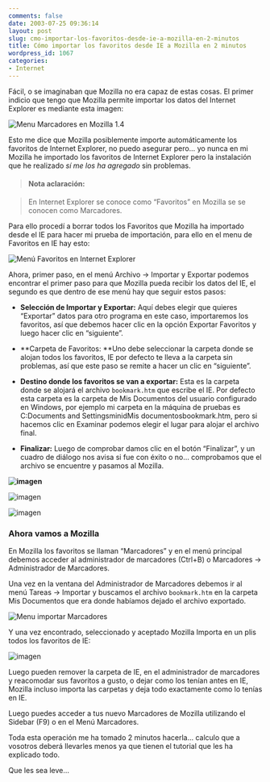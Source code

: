 ```yaml
---
comments: false
date: 2003-07-25 09:36:14
layout: post
slug: cmo-importar-los-favoritos-desde-ie-a-mozilla-en-2-minutos
title: Cómo importar los favoritos desde IE a Mozilla en 2 minutos
wordpress_id: 1067
categories:
- Internet
---
```


Fácil, o se imaginaban que Mozilla no era capaz de estas cosas. El primer indicio que tengo que Mozilla permite importar los datos del Internet Explorer es mediante esta imagen:





![Menu Marcadores en Mozilla 1.4](/utilidades/mozilla/ietomoz/moz-bookmarks.png)





Esto me dice que Mozilla posiblemente importe automáticamente los favoritos de Internet Explorer, no puedo asegurar pero… yo nunca en mi Mozilla he importado los favoritos de Internet Explorer pero la instalación que he realizado _sí me los ha agregado_ sin problemas.





> #### Nota aclaración:
> 
> 

> 
> En Internet Explorer se conoce como “Favoritos” en Mozilla se se conocen como Marcadores.





Para ello procedí a borrar todos los Favoritos que Mozilla ha importado desde el IE para hacer mi prueba de importación, para ello en el menu de Favoritos en IE hay esto:





![Menú Favoritos en Internet Explorer](/utilidades/mozilla/ietomoz/ie-bookmarks.png)





Ahora, primer paso, en el menú Archivo &rarr; Importar y Exportar podemos encontrar el primer paso para que Mozilla pueda recibir los datos del IE, el segundo es que dentro de ese menú hay que seguir estos pasos:





  


  * **Selección de Importar y Exportar:** Aquí debes elegir que quieres “Exportar” datos para otro programa en este caso, importaremos los favoritos, así que debemos hacer clic en la opción Exportar Favoritos y luego hacer clic en “siguiente”.


  * **Carpeta de Favoritos: **Uno debe seleccionar la carpeta donde se alojan todos los favoritos, IE por defecto te lleva a la carpeta sin problemas, así que este paso se remite a hacer un clic en “siguiente”.


  * **Destino donde los favoritos se van a exportar:** Esta es la carpeta donde se alojará el archivo `bookmark.htm` que escribe el IE. Por defecto esta carpeta es la carpeta de Mis Documentos del usuario configurado en Windows, por ejemplo mi carpeta en la máquina de pruebas es C:Documents and SettingsminidMis documentosbookmark.htm, pero si hacemos clic en Examinar podemos elegir el lugar para alojar el archivo final.


  * **Finalizar:** Luego de comprobar damos clic en el botón “Finalizar”, y un cuadro de diálogo nos avisa si fue con éxito o no… comprobamos que el archivo se encuentre y pasamos al Mozilla.




**![imagen](/utilidades/mozilla/ietomoz/ie-1.png)**





![imagen](/utilidades/mozilla/ietomoz/ie-2.png)





![imagen](/utilidades/mozilla/ietomoz/ie-3.png)





### Ahora vamos a Mozilla





En Mozilla los favoritos se llaman “Marcadores” y en el menú principal debemos acceder al administrador de marcadores (Ctrl+B) o Marcadores &rarr; Administrador de Marcadores.





Una vez en la ventana del Administrador de Marcadores debemos ir al menú Tareas &rarr; Importar y buscamos el archivo `bookmark.htm` en la carpeta Mis Documentos que era donde habíamos dejado el archivo exportado.





![Menu importar Marcadores](/utilidades/mozilla/ietomoz/bookmark-admin-tareas.png)





Y una vez encontrado, seleccionado y aceptado Mozilla Importa en un plis todos los favoritos de IE:





![imagen](/utilidades/mozilla/ietomoz/final-bookmark.png)





Luego pueden remover la carpeta de IE, en el administrador de marcadores y reacomodar sus favoritos a gusto, o dejar como los tenían antes en IE, Mozilla incluso importa las carpetas y deja todo exactamente como lo tenías en IE.





Luego puedes acceder a tus nuevo Marcadores de Mozilla utilizando el Sidebar (F9) o en el Menú Marcadores.





Toda esta operación me ha tomado 2 minutos hacerla… calculo que a vosotros deberá llevarles menos ya que tienen el tutorial que les ha explicado todo.





Que les sea leve…




 
